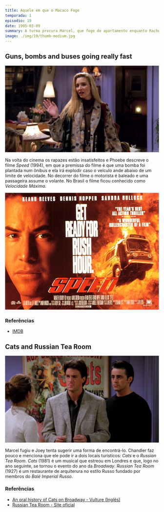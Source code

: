 ```yaml
---
title: Aquele em que o Macaco Foge
temporada: 1
episodio: 19
date: 1995-03-09
summary: A turma procura Marcel, que foge do apartamento enquanto Rachel toma conta dele.
image: ./img/19/thumb-medium.jpg
---
```


## Guns, bombs and buses going really fast

![Guns, bombs and buses going really fast](./img/19/guns-bombs-and-buses-going-really-fast.png)

<cena>
  <phoebe
    original="- I'm sorry it wasn't one of those movies with guns and bombs and buses going really fast."
    traducao="- Desculpe se não foi um daqueles filmes com armas e bombas e ônibus em alta velocidade."
  />
</cena>

Na volta do cinema os rapazes estão insatisfeitos e Phoebe descreve o filme *Speed*
(1994), em que a premissa do filme é que uma bomba foi plantada num ônibus e ela
irá explodir caso o veículo ande abaixo de um limite de velocidade. No decorrer
do filme o motorista é baleado e uma passageira assume o volante. No Brasil o
filme ficou conhecido como *Velocidade Máxima*.

![Speed - Poster](./img/19/speed-poster.jpg)

### Referências

- [IMDB](https://www.imdb.com/title/tt0111257/?ref_=nv_sr_srsg_0)

## Cats and Russian Tea Room

![Cats and Russian Tea Room](./img/19/cats-and-russian-tea-room.png)

<cena>
  <joey
    original="- You're a monkey, you're loose in the city. Where do you go?"
    traducao="- "
  />
  <chandler
    original="- Okay, it's his first time out, so he's probably gonna want to do some of the touristy things. I'll go to Cats. You go to the Russian Tea Room."
    traducao="- "
  />
</cena>

Marcel fugiu e Joey tenta sugerir uma forma de encontrá-lo. Chandler faz pouco e
menciona que ele pode ir a dois locais turísticos: *Cats* e o *Russian Tea Room*.
*Cats* (1981) é um musical que estreou em Londres e que, logo no ano seguinte,
se tornou o evento do ano da *Broadway*. *Russian Tea Room* (1927) é um restaurante
de arquiterura no estilo Russo fundado por membros do *Balé Imperial Russo*.

### Referências

- [An oral history of Cats on Broadway - Vulture (Inglês)](https://www.vulture.com/2019/12/cats-oral-history-as-told-by-its-cats.html)
- [Russian Tea Room - Site oficial](https://russiantearoomnyc.com/about/)
